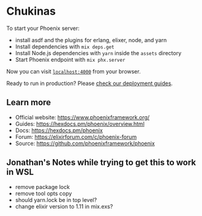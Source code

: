 # Chukinas

To start your Phoenix server:

  * install asdf and the plugins for erlang, elixer, node, and yarn
  * Install dependencies with `mix deps.get`
  * Install Node.js dependencies with `yarn` inside the `assets` directory
  * Start Phoenix endpoint with `mix phx.server`

Now you can visit [`localhost:4000`](http://localhost:4000) from your browser.

Ready to run in production? Please [check our deployment guides](https://hexdocs.pm/phoenix/deployment.html).

## Learn more

  * Official website: https://www.phoenixframework.org/
  * Guides: https://hexdocs.pm/phoenix/overview.html
  * Docs: https://hexdocs.pm/phoenix
  * Forum: https://elixirforum.com/c/phoenix-forum
  * Source: https://github.com/phoenixframework/phoenix


## Jonathan's Notes while trying to get this to work in WSL

  * remove package lock
  * remove tool opts copy
  * should yarn.lock be in top level?
  * change elixir version to 1.11 in mix.exs?
